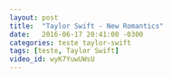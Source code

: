 ```yaml
---
layout: post
title:  "Taylor Swift - New Romantics"
date:   2016-06-17 20:41:00 -0300
categories: teste taylor-swift
tags: [teste, Taylor Swift]
video_id: wyK7YuwUWsU
---
```



